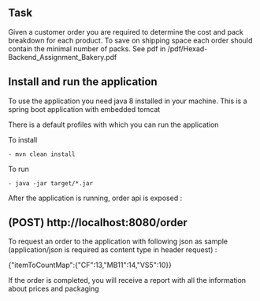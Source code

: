 
## Task ##

Given a customer order you are required to determine the cost and pack breakdown for each product.
To save on shipping space each order should contain the minimal number of packs.
See pdf in /pdf/Hexad-Backend_Assignment_Bakery.pdf

## Install and run the application
To use the application you need java 8 installed in your machine. This is a spring boot application with embedded tomcat

There is a default profiles with which you can run the application

To install 

	- mvn clean install

To run  

	- java -jar target/*.jar
		

After the application is running, order api is exposed :

## (POST) http://localhost:8080/order
To request an order to the application with following json as sample (application/json is required as content type in header request) :

{"itemToCountMap":{"CF":13,"MB11":14,"VS5":10}}

If the order is completed, you will receive a report with all the information about prices and packaging







